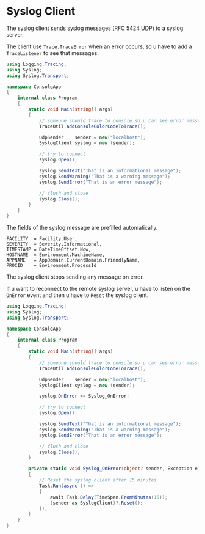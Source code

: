 # Syslog Client

The syslog client sends syslog messages (RFC 5424 UDP) to a syslog server.

The client use ``Trace.TraceError`` when an error occurs, so u have to add a ``TraceListener`` to see that messages.

```csharp
using Logging.Tracing;
using Syslog;
using Syslog.Transport;

namespace ConsoleApp
{
    internal class Program
    {
        static void Main(string[] args)
        {
            // someone should trace to console so u can see error messages
            TraceUtil.AddConsoleColorCodeToTrace();

            UdpSender    sender = new("localhost");
            SyslogClient syslog = new (sender);

            // try to connect
            syslog.Open();

            syslog.SendText("That is an informational message");
            syslog.SendWarning("That is a warning message");
            syslog.SendError("That is an error message");

            // flush and close
            syslog.Close();
        }
    }
}
```

The fields of the syslog message are prefilled automatically.

```
FACILITY  = Facility.User,
SEVERITY  = Severity.Informational,
TIMESTAMP = DateTimeOffset.Now,
HOSTNAME  = Environment.MachineName,
APPNAME   = AppDomain.CurrentDomain.FriendlyName,
PROCID    = Environment.ProcessId
```

The syslog client stops sending any message on error.

If u want to reconnect to the remote syslog server, u have to listen on the ``OnError`` event and then u have to ``Reset`` the syslog client.

```csharp
using Logging.Tracing;
using Syslog;
using Syslog.Transport;

namespace ConsoleApp
{
    internal class Program
    {
        static void Main(string[] args)
        {
            // someone should trace to console so u can see error messages
            TraceUtil.AddConsoleColorCodeToTrace();

            UdpSender    sender = new("localhost");
            SyslogClient syslog = new (sender);

            syslog.OnError += Syslog_OnError;

            // try to connect
            syslog.Open();

            syslog.SendText("That is an informational message");
            syslog.SendWarning("That is a warning message");
            syslog.SendError("That is an error message");

            // flush and close
            syslog.Close();
        }

        private static void Syslog_OnError(object? sender, Exception e)
        {
            // Reset the syslog client after 15 minutes
            Task.Run(async () =>
            {
                await Task.Delay(TimeSpan.FromMinutes(15));
                (sender as SyslogClient)?.Reset();
            });
        }
    }
}
```
